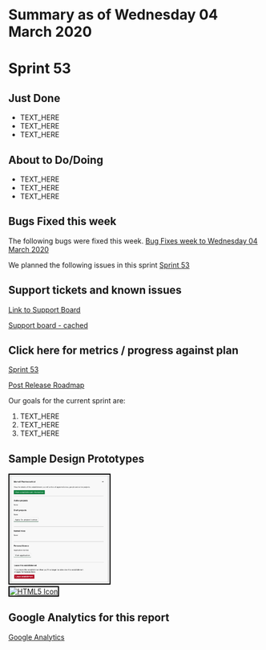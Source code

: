 # Summary as of Wednesday 04 March 2020 

# Sprint 53

## Just Done
* TEXT_HERE
* TEXT_HERE
* TEXT_HERE

## About to Do/Doing
* TEXT_HERE
* TEXT_HERE
* TEXT_HERE

## Bugs Fixed this week
The following bugs were fixed this week.
[Bug Fixes week to Wednesday 04 March 2020](graphs/bugs04032020.png)

We planned the following issues in this sprint 
[Sprint 53](graphs/sprint04032020.png)

## Support tickets and known issues
[Link to Support Board](https://collaboration.homeoffice.gov.uk/jira/secure/RapidBoard.jspa?rapidView=1717&selectedIssue=ASSB-253)

[Support board - cached](graphs/supportBoard04032020.png)

## Click here for metrics / progress against plan
[Sprint 53](graphs/progress04032020.png)

[Post Release Roadmap](graphs/roadmap04032020.png)

Our goals for the current sprint are:
1. TEXT_HERE 
2. TEXT_HERE
3. TEXT_HERE

## Sample Design Prototypes
<a href="graphs/proto1_04032020.png"><img src="graphs/proto1_04032020.png" alt="HTML5 Icon" width="200" style="border:2px solid black"></a>
<br>
<a href="graphs/proto2_04032020.png"><img src="graphs/proto2_04032020.png" alt="HTML5 Icon" width="200" style="border:2px solid black"></a>
<br>


## Google Analytics for this report
[Google Analytics](graphs/GA04032020.png)

